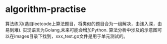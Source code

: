 # algorithm-practise
算法练习(选自leetcode上算法题目，将类似的题目合为一组解决，由浅入深，由易到难).
实现语言为Golang,未来可能会增加Python.
算法分析中涉及的示意图可以在images目录下找到，xxx_test.go文件是用于单元测试的。
